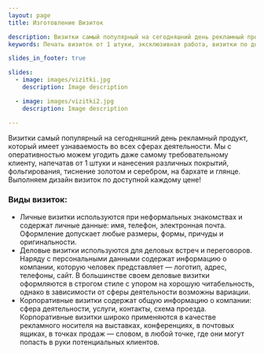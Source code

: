 ```yaml
---
layout: page
title: Изготовление Визиток

description: Визитки самый популярный на сегодняшний день рекламный продукт, который имеет узнаваемость во свех сферах деятельности, с различными покрытиями, фольгированием, тиснением золотом и серебром, на бархате и глянце - на любой вкус и в кротчайшие сроки.
keywords: Печать визиток от 1 штуки, эксклюзивная работа, визитки по доступной цене, визитки на дизайнерском картоне, визитки срочно, изготовление визиток.

slides_in_footer: true

slides:
  - image: images/vizitki.jpg
    description: Image description

  - image: images/vizitki2.jpg
    description: Image description

---
```

 Визитки самый популярный на сегодняшний день рекламный продукт, который имеет узнаваемость во всех сферах деятельности. Мы с оперативностью можем угодить даже самому требовательному клиенту, напечатав от 1 штуки и нанесения различных покрытий, фольгирования, тиснение золотом и серебром, на бархате и глянце. Выполняем дизайн визиток по доступной каждому цене!

### Виды визиток:

 - Личные визитки используются при неформальных знакомствах и содержат личные данные: имя, телефон, электронная почта. Оформление допускает любые размеры, формы, причуды и оригинальности.
 - Деловые визитки используются для деловых встреч и переговоров. Наряду с персональными данными содержат информацию о компании, которую человек представляет — логотип, адрес, телефоны, сайт. В большинстве своем деловые визитки оформляются в строгом стиле с упором на хорошую читабельность, однако в зависимости от сферы деятельности возможны вариации.
 - Корпоративные визитки содержат общую информацию о компании: сфера деятельности, услуги, контакты, схема проезда. Корпоративные визитки широко применяются в качестве рекламного носителя на выставках, конференциях, в почтовых ящиках, в точках продаж — словом, в любой точке, где они могут попасть в руки потенциальных клиентов.  
 
  
